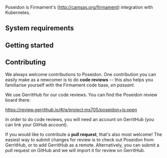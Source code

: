 Poseidon is Firmament's (http://camsas.org/firmament) integration with
Kubernetes.

## System requirements

## Getting started

## Contributing

We always welcome contributions to Poseidon. One contribution you can
easily make as a newcomer is to do **code reviews** -- this also helps you
familiarise yourself with the Firmament code base, _en passant_.

We use GerritHub for our code reviews. You can find the Poseidon review board
there:

https://review.gerrithub.io/#/q/project:ms705/poseidon+is:open

In order to do code reviews, you will need an account on GerritHub (you can link
your GitHub account).

If you would like to contribute a **pull request**, that's also most welcome!
The easiest way to submit changes for review is to check out Poseidon from
GerritHub, or to add GerritHub as a remote. Alternatively, you can submit a pull
request on GitHub and we will import it for review on GerritHub.
